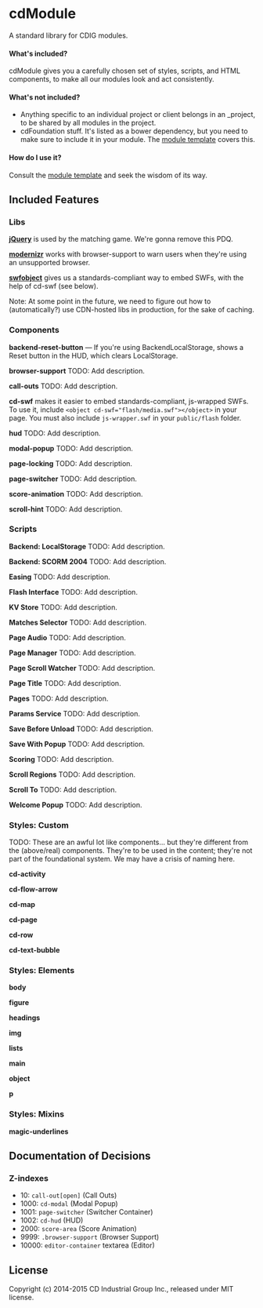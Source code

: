 # cdModule
A standard library for CDIG modules.


#### What's included?
cdModule gives you a carefully chosen set of styles, scripts, and HTML components, to make all our modules look and act consistently.


#### What's not included?
* Anything specific to an individual project or client belongs in an _project, to be shared by all modules in the project.
* cdFoundation stuff. It's listed as a bower dependency, but you need to make sure to include it in your module. The [module template](https://github.com/cdig/cd-module-template) covers this.

#### How do I use it?
Consult the [module template](https://github.com/cdig/cd-module-template) and seek the wisdom of its way.


## Included Features


### Libs

**[jQuery](https://jquery.com)** is used by the matching game. We're gonna remove this PDQ.

**[modernizr](https://modernizr.com)** works with browser-support to warn users when they're using an unsupported browser.

**[swfobject](https://github.com/swfobject/swfobject)** gives us a standards-compliant way to embed SWFs, with the help of cd-swf (see below).

Note: At some point in the future, we need to figure out how to (automatically?) use CDN-hosted libs in production, for the sake of caching.


### Components

**backend-reset-button** — If you're using BackendLocalStorage, shows a Reset button in the HUD, which clears LocalStorage.

**browser-support** TODO: Add description.

**call-outs** TODO: Add description.

**cd-swf** makes it easier to embed standards-compliant, js-wrapped SWFs. To use it, include `<object cd-swf="flash/media.swf"></object>` in your page. You must also include `js-wrapper.swf` in your `public/flash` folder.

**hud** TODO: Add description.

**modal-popup** TODO: Add description.

**page-locking** TODO: Add description.

**page-switcher** TODO: Add description.

**score-animation** TODO: Add description.

**scroll-hint** TODO: Add description.


### Scripts

**Backend: LocalStorage** TODO: Add description.

**Backend: SCORM 2004** TODO: Add description.

**Easing** TODO: Add description.

**Flash Interface** TODO: Add description.

**KV Store** TODO: Add description.

**Matches Selector** TODO: Add description.

**Page Audio** TODO: Add description.

**Page Manager** TODO: Add description.

**Page Scroll Watcher** TODO: Add description.

**Page Title** TODO: Add description.

**Pages** TODO: Add description.

**Params Service** TODO: Add description.

**Save Before Unload** TODO: Add description.

**Save With Popup** TODO: Add description.

**Scoring** TODO: Add description.

**Scroll Regions** TODO: Add description.

**Scroll To** TODO: Add description.

**Welcome Popup** TODO: Add description.

### Styles: Custom
TODO: These are an awful lot like components... but they're different from the (above/real) components. They're to be used in the content; they're not part of the foundational system. We may have a crisis of naming here.

**cd-activity**

**cd-flow-arrow**

**cd-map**

**cd-page**

**cd-row**

**cd-text-bubble**


### Styles: Elements

**body**

**figure**

**headings**

**img**

**lists**

**main**

**object**

**p**


### Styles: Mixins

**magic-underlines**


## Documentation of Decisions

### Z-indexes

* 10: `call-out[open]` (Call Outs)
* 1000: `cd-modal` (Modal Popup)
* 1001:	`page-switcher` (Switcher Container)
* 1002: `cd-hud` (HUD)
* 2000: `score-area` (Score Animation)
* 9999: `.browser-support` (Browser Support)
* 10000: `editor-container` textarea (Editor)


## License
Copyright (c) 2014-2015 CD Industrial Group Inc., released under MIT license.
